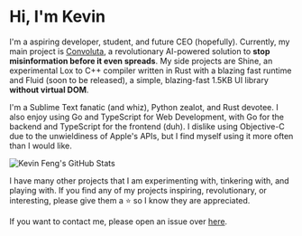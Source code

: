 # Hi, I'm Kevin

I'm a aspiring developer, student, and future CEO (hopefully). Currently, my main project is [Convoluta](https://convoluta.github.io), a revolutionary AI-powered solution to **stop misinformation before it even spreads**. My side projects are Shine, an experimental Lox to C++ compiler written in Rust with a blazing fast runtime and Fluid (soon to be released), a simple, blazing-fast 1.5KB UI library **without virtual DOM**.

I'm a Sublime Text fanatic (and whiz), Python zealot, and Rust devotee. I also enjoy using Go and TypeScript for Web Development, with Go for the backend and TypeScript for the frontend (duh). I dislike using Objective-C due to the unwieldiness of Apple's APIs, but I find myself using it more often than I would like.

![Kevin Feng's GitHub Stats](https://github-readme-stats.vercel.app/api?username=HereIsKevin)

I have many other projects that I am experimenting with, tinkering with, and playing with. If you find any of my projects inspiring, revolutionary, or interesting, please give them a ⭐️ so I know they are appreciated.

If you want to contact me, please open an issue over [here](https://github.com/HereIsKevin/HereIsKevin/discussions).
